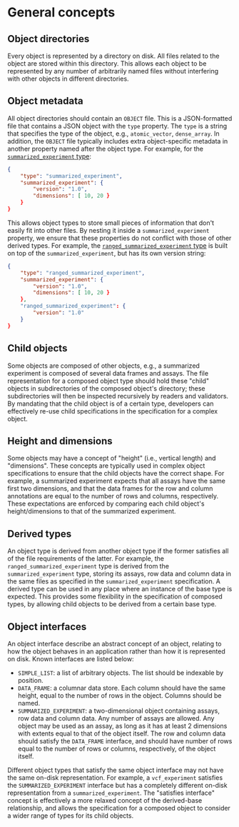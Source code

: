# General concepts

## Object directories

Every object is represented by a directory on disk.
All files related to the object are stored within this directory.
This allows each object to be represented by any number of arbitrarily named files without interfering with other objects in different directories. 

## Object metadata

All object directories should contain an `OBJECT` file.
This is a JSON-formatted file that contains a JSON object with the `type` property.
The `type` is a string that specifies the type of the object, e.g., `atomic_vector`, `dense_array`.
In addition, the `OBJECT` file typically includes extra object-specific metadata in another property named after the object type.
For example, for the [`summarized_experiment` type](summarized_experiment):

```json
{
    "type": "summarized_experiment",
    "summarized_experiment": {
        "version": "1.0",
        "dimensions": [ 10, 20 }
    }
}
```

This allows object types to store small pieces of information that don't easily fit into other files.
By nesting it inside a `summarized_experiment` property, we ensure that these properties do not conflict with those of other derived types.
For example, the [`ranged_summarized_experiment` type](ranged_summarized_experiment) is built on top of the `summarized_experiment`, but has its own version string:

```json
{
    "type": "ranged_summarized_experiment",
    "summarized_experiment": {
        "version": "1.0",
        "dimensions": [ 10, 20 }
    },
    "ranged_summarized_experiment": {
        "version": "1.0"
    }
}
```

## Child objects

Some objects are composed of other objects, e.g., a summarized experiment is composed of several data frames and assays.
The file representation for a composed object type should hold these "child" objects in subdirectories of the composed object's directory;
these subdirectories will then be inspected recursively by readers and validators.
By mandating that the child object is of a certain type, developers can effectively re-use child specifications in the specification for a complex object.

## Height and dimensions

Some objects may have a concept of "height" (i.e., vertical length) and "dimensions".
These concepts are typically used in complex object specifications to ensure that the child objects have the correct shape.
For example, a summarized experiment expects that all assays have the same first two dimensions, 
and that the data frames for the row and column annotations are equal to the number of rows and columns, respectively.
These expectations are enforced by comparing each child object's height/dimensions to that of the summarized experiment.

## Derived types

An object type is derived from another object type if the former satisfies all of the file requirements of the latter.
For example, the `ranged_summarized_experiment` type is derived from the `summarized_experiment` type,
storing its assays, row data and column data in the same files as specified in the `summarized_experiment` specification.
A derived type can be used in any place where an instance of the base type is expected.
This provides some flexibility in the specification of composed types, by allowing child objects to be derived from a certain base type.

## Object interfaces

An object interface describe an abstract concept of an object, relating to how the object behaves in an application rather than how it is represented on disk.
Known interfaces are listed below:

- `SIMPLE_LIST`: a list of arbitrary objects.
  The list should be indexable by position.
- `DATA_FRAME`: a columnar data store.
  Each column should have the same height, equal to the number of rows in the object.
  Columns should be named.
- `SUMMARIZED_EXPERIMENT`: a two-dimensional object containing assays, row data and column data.
  Any number of assays are allowed.
  Any object may be used as an assay, as long as it has at least 2 dimensions with extents equal to that of the object itself.
  The row and column data should satisfy the `DATA_FRAME` interface, and should have number of rows equal to the number of rows or columns, respectively, of the object itself.

Different object types that satisfy the same object interface may not have the same on-disk representation.
For example, a `vcf_experiment` satisfies the `SUMMARIZED_EXPERIMENT` interface but has a completely different on-disk representation from a `summarized_experiment`. 
The "satisfies interface" concept is effectively a more relaxed concept of the derived-base relationship,
and allows the specification for a composed object to consider a wider range of types for its child objects.
